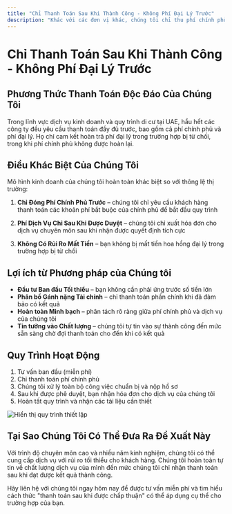 ```yaml
---
title: "Chỉ Thanh Toán Sau Khi Thành Công - Không Phí Đại Lý Trước"
description: "Khác với các đơn vị khác, chúng tôi chỉ thu phí chính phủ trước và phí dịch vụ sau khi được phê duyệt. Không rủi ro, minh bạch hoàn toàn và đảm bảo kết quả."
---
```


# Chỉ Thanh Toán Sau Khi Thành Công - Không Phí Đại Lý Trước

## Phương Thức Thanh Toán Độc Đáo Của Chúng Tôi

Trong lĩnh vực dịch vụ kinh doanh và quy trình di cư tại UAE, hầu hết các công ty đều yêu cầu thanh toán đầy đủ trước, bao gồm cả phí chính phủ và phí đại lý. Họ chỉ cam kết hoàn trả phí đại lý trong trường hợp bị từ chối, trong khi phí chính phủ không được hoàn lại.

## Điều Khác Biệt Của Chúng Tôi

Mô hình kinh doanh của chúng tôi hoàn toàn khác biệt so với thông lệ thị trường:

1. **Chỉ Đóng Phí Chính Phủ Trước** – chúng tôi chỉ yêu cầu khách hàng thanh toán các khoản phí bắt buộc của chính phủ để bắt đầu quy trình

2. **Phí Dịch Vụ Chỉ Sau Khi Được Duyệt** – chúng tôi chỉ xuất hóa đơn cho dịch vụ chuyên môn sau khi nhận được quyết định tích cực

3. **Không Có Rủi Ro Mất Tiền** – bạn không bị mất tiền hoa hồng đại lý trong trường hợp bị từ chối

## Lợi ích từ Phương pháp của Chúng tôi

- **Đầu tư Ban đầu Tối thiểu** – bạn không cần phải ứng trước số tiền lớn
- **Phân bổ Gánh nặng Tài chính** – chỉ thanh toán phần chính khi đã đảm bảo có kết quả
- **Hoàn toàn Minh bạch** – phân tách rõ ràng giữa phí chính phủ và dịch vụ của chúng tôi
- **Tin tưởng vào Chất lượng** – chúng tôi tự tin vào sự thành công đến mức sẵn sàng chờ đợi thanh toán cho đến khi có kết quả

## Quy Trình Hoạt Động

1. Tư vấn ban đầu (miễn phí)
2. Chỉ thanh toán phí chính phủ
3. Chúng tôi xử lý toàn bộ công việc chuẩn bị và nộp hồ sơ
4. Sau khi được phê duyệt, bạn nhận hóa đơn cho dịch vụ của chúng tôi
5. Hoàn tất quy trình và nhận các tài liệu cần thiết

![Hiển thị quy trình thiết lập](/img/post-payment-process.svg)

## Tại Sao Chúng Tôi Có Thể Đưa Ra Đề Xuất Này

Với trình độ chuyên môn cao và nhiều năm kinh nghiệm, chúng tôi có thể cung cấp dịch vụ với rủi ro tối thiểu cho khách hàng. Chúng tôi hoàn toàn tự tin về chất lượng dịch vụ của mình đến mức chúng tôi chỉ nhận thanh toán sau khi đạt được kết quả thành công.

Hãy liên hệ với chúng tôi ngay hôm nay để được tư vấn miễn phí và tìm hiểu cách thức "thanh toán sau khi được chấp thuận" có thể áp dụng cụ thể cho trường hợp của bạn.